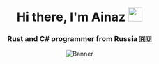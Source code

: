 <h1 align="center">Hi there, I'm Ainaz
<img src="https://github.com/blackcater/blackcater/raw/main/images/Hi.gif" height="32"/></h1>
<h3 align="center">Rust and C# programmer from Russia 🇷🇺</h3>
<p align="center">
  <img alt="Banner" src="bocchi-the-rock-bocchi.gif">
<p\>

<!--
**TotallyNotAinaz/TotallyNotAinaz** is a ✨ _special_ ✨ repository because its `README.md` (this file) appears on your GitHub profile.

Here are some ideas to get you started:

- 🔭 I’m currently working on ...
- 🌱 I’m currently learning ...
- 👯 I’m looking to collaborate on ...
- 🤔 I’m looking for help with ...
- 💬 Ask me about ...
- 📫 How to reach me: ...
- 😄 Pronouns: ...
- ⚡ Fun fact: ...
-->
